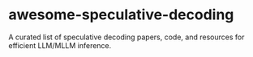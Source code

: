 # awesome-speculative-decoding
A curated list of speculative decoding papers, code, and resources for efficient LLM/MLLM inference.
